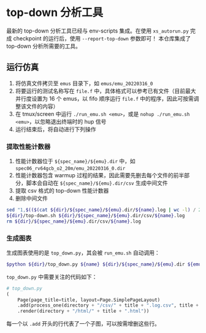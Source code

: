 # top-down 分析工具

最新的 top-down 分析工具已经与 env-scripts 集成。在使用 `xs_autorun.py` 完成 checkpoint 的运行后，使用 `--report-top-down` 参数即可！
本仓库集成了 top-down 分析所需要的工具。

## 运行仿真

1. 将仿真文件拷贝至 `emus` 目录下，如 `emus/emu_20220316_0`
2. 将要运行的测试名称写在 `file.f` 中，具体格式可以参考已有文件（目前最大并行度设置为 16 个 emus，以 fifo 顺序运行 `file.f` 中的程序，因此可按需调整该文件的内容）
3. 在 tmux/screen 中运行 `./run_emu.sh <emu>`，或是 `nohup ./run_emu.sh <emu>`，以忽略退出终端时的 hup 信号
4. 运行结束后，将自动进行下列操作

### 提取性能计数器

1. 性能计数器位于 `${spec_name}/${emu}.dir` 中，如 `spec06_rv64gcb_o2_20m/emu_20220316_0.dir`
2. 性能计数器包含 warmup 过程的结果，因此需要先删去每个文件的前半部分，脚本会自动在 `${spec_name}/${emu}.dir/csv` 生成中间文件
3. 提取 csv 格式的 top-down 性能计数器
4. 删除中间文件

```bash
sed "1,$(($(cat ${dir}/${spec_name}/${emu}.dir/${name}.log | wc -l) / 2))d" ${dir}/${spec_name}/${emu}.dir/${name}.log >${dir}/${spec_name}/${emu}.dir/csv/${name}.log
${dir}/top-down.sh ${dir}/${spec_name}/${emu}.dir/csv/${name}.log
rm ${dir}/${spec_name}/${emu}.dir/csv/${name}.log
```

### 生成图表

生成图表使用的是 `top_down.py`，其会被 `run_emu.sh` 自动调用：

```bash
$python ${dir}/top_down.py ${name} ${dir}/${spec_name}/${emu}.dir ${emu} # python ./top_down.py title dir suffix
```

`top_down.py` 中需要关注的代码如下：

```python
# top_down.py
(
    Page(page_title=title, layout=Page.SimplePageLayout)
    .add(process_one(directory + "/csv/" + title + ".log.csv", title + "_" + suffix))
    .render(directory + "/html/" + title + ".html"))
```

每一个以 `.add` 开头的行代表了一个子图，可以按需增删这些行。
